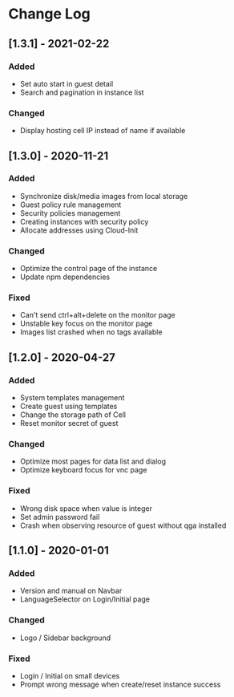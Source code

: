 # Change Log

## [1.3.1] - 2021-02-22

### Added

- Set auto start in guest detail
- Search and pagination in instance list

### Changed

- Display hosting cell IP instead of name if available

## [1.3.0] - 2020-11-21

### Added

- Synchronize disk/media images from local storage
- Guest policy rule management
- Security policies management
- Creating instances with security policy
- Allocate addresses using Cloud-Init

### Changed

- Optimize the control page of the instance
- Update npm dependencies

### Fixed

- Can't send ctrl+alt+delete on the monitor page
- Unstable key focus on the monitor page
- Images list crashed when no tags available

## [1.2.0] - 2020-04-27

### Added

- System templates management
- Create guest using templates
- Change the storage path of Cell
- Reset monitor secret of guest

### Changed

- Optimize most pages for data list and dialog
- Optimize keyboard focus for vnc page

### Fixed

- Wrong disk space when value is integer
- Set admin password fail
- Crash when observing resource of guest without qga installed

## [1.1.0] - 2020-01-01

### Added

- Version and manual on Navbar
- LanguageSelector on Login/Initial page

### Changed

- Logo / Sidebar background

### Fixed

- Login / Initial on small devices
- Prompt wrong message when create/reset instance success
